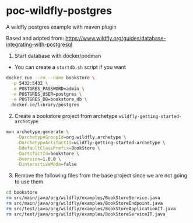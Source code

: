 # poc-wildfly-postgres

A wildfly postgres example with maven plugin

Based and adpted from: https://www.wildfly.org/guides/database-integrating-with-postgresql

1) Start database with docker/podman
* You can create a `startdb.sh` script if you want

```bash
docker run --rm --name bookstore \
  -p 5432:5432 \
  -e POSTGRES_PASSWORD=admin \
  -e POSTGRES_USER=postgres \
  -e POSTGRES_DB=bookstore_db \
  docker.io/library/postgres
```

2) Create a bookstore project from archetype `wildfly-getting-started-archetype`
```bash
mvn archetype:generate \
    -DarchetypeGroupId=org.wildfly.archetype \
    -DarchetypeArtifactId=wildfly-getting-started-archetype \
    -DdefaultClassPrefix=BookStore \
    -DartifactId=bookstore \
    -Dversion=1.0.0 \
    -DinteractiveMode=false
```

3) Remove the following files from the base project since we are not going to use them
```bash
cd bookstore
rm src/main/java/org/wildfly/examples/BookStoreService.java
rm src/main/java/org/wildfly/examples/BookStoreEndpoint.java
rm src/test/java/org/wildfly/examples/BookStoreApplicationIT.java
rm src/test/java/org/wildfly/examples/BookStoreServiceIT.java
```